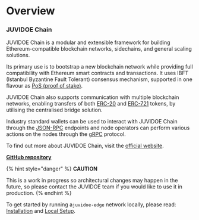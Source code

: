 # Overview

### JUVIDOE Chain <a href="#credit-smart-chain" id="credit-smart-chain"></a>

JUVIDOE Chain is a modular and extensible framework for building Ethereum-compatible blockchain networks, sidechains, and general scaling solutions.

Its primary use is to bootstrap a new blockchain network while providing full compatibility with Ethereum smart contracts and transactions. It uses IBFT (Istanbul Byzantine Fault Tolerant) consensus mechanism, supported in one flavour as [PoS (proof of stake)](https://tuoitresoft-1.gitbook.io/untitled/consensus/proof-of-stake).

JUVIDOE Chain also supports communication with multiple blockchain networks, enabling transfers of both [ERC-20](https://ethereum.org/en/developers/docs/standards/tokens/erc-20/) and [ERC-721](https://ethereum.org/en/developers/docs/standards/tokens/erc-721) tokens, by utilising the centralised bridge solution.

Industry standard wallets can be used to interact with JUVIDOE Chain through the [JSON-RPC](https://tuoitresoft-1.gitbook.io/untitled/architecture/modules/json-rpc) endpoints and node operators can perform various actions on the nodes through the [gRPC](https://tuoitresoft-1.gitbook.io/untitled/working-with-a-node/query-operator-information) protocol.

To find out more about JUVIDOE Chain, visit the [official website](https://github.com/JVDCHAIN).

[**GitHub repository**](https://github.com/JVDCHAIN/JVD-Blockchain)

{% hint style="danger" %}
**CAUTION**

This is a work in progress so architectural changes may happen in the future, so please contact the JUVIDOE team if you would like to use it in production.
{% endhint %}

To get started by running a`juvidoe-edge` network locally, please read: [Installation](https://tuoitresoft-1.gitbook.io/untitled/get-started/installation) and [Local Setup](https://tuoitresoft-1.gitbook.io/untitled/get-started/local-setup).
